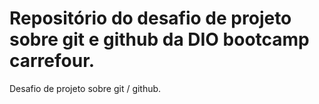 # Repositório do desafio de projeto sobre git e github da DIO bootcamp carrefour.
Desafio de  projeto sobre git / github.
